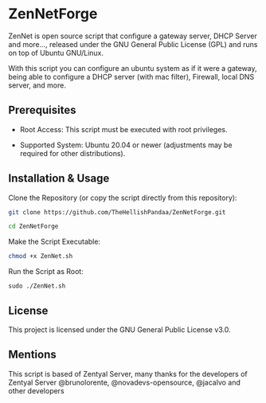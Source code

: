 # ZenNetForge
ZenNet is open source script that configure a gateway server, DHCP Server and more..., released under the GNU General Public License (GPL) and runs on top of Ubuntu GNU/Linux.

With this script you can configure an ubuntu system as if it were a gateway, being able to configure a DHCP server (with mac filter), Firewall, local DNS server, and more.


## Prerequisites

-  Root Access: This script must be executed with root privileges.

- Supported System: Ubuntu 20.04 or newer (adjustments may be required for other distributions).

## Installation & Usage

Clone the Repository (or copy the script directly from this repository):

```bash
git clone https://github.com/TheHellishPandaa/ZenNetForge.git
```
```bash
cd ZenNetForge
```
Make the Script Executable:

```bash
chmod +x ZenNet.sh
```

Run the Script as Root:

    sudo ./ZenNet.sh


## License

This project is licensed under the GNU General Public License v3.0. 



## Mentions

This script is based of Zentyal Server, many thanks for the developers of Zentyal Server @brunolorente, @novadevs-opensource, @jacalvo and other developers
